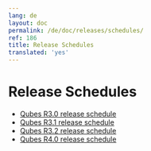 ```yaml
---
lang: de
layout: doc
permalink: /de/doc/releases/schedules/
ref: 186
title: Release Schedules
translated: 'yes'
---
```


Release Schedules
=================

 * [Qubes R3.0 release schedule](/de/doc/releases/3.0/schedule/)
 * [Qubes R3.1 release schedule](/de/doc/releases/3.1/schedule/)
 * [Qubes R3.2 release schedule](/de/doc/releases/3.2/schedule/)
 * [Qubes R4.0 release schedule](/de/doc/releases/4.0/schedule/)